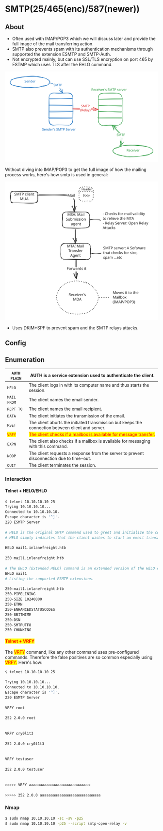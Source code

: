 # SMTP(25/465(enc)/587(newer))

## About

* Often used with IMAP/POP3 which we will discuss later and provide the full image of the mail transferring action.
* SMTP also prevents spam with its authentication mechanisms through supported the extension ESMTP and SMTP-Auth.
* Not encrypted mainly, but can use SSL/TLS encryption on port 465 by ESTMP which uses TLS after the EHLO command.

<img src="../../../.gitbook/assets/file.excalidraw (1) (1).svg" alt="General illustration on how SMTP is used." class="gitbook-drawing">

Without diving into IMAP/POP3 to get the full image of how the mailing process works, here's how smtp is used in general:

<img src="../../../.gitbook/assets/file.excalidraw (2) (1).svg" alt="" class="gitbook-drawing">

* Uses DKIM+SPF to prevent spam and the SMTP relays attacks.

## Config

## Enumeration

| `AUTH PLAIN`                           | AUTH is a service extension used to authenticate the client.                                      |
| -------------------------------------- | ------------------------------------------------------------------------------------------------- |
| `HELO`                                 | The client logs in with its computer name and thus starts the session.                            |
| `MAIL FROM`                            | The client names the email sender.                                                                |
| `RCPT TO`                              | The client names the email recipient.                                                             |
| `DATA`                                 | The client initiates the transmission of the email.                                               |
| `RSET`                                 | The client aborts the initiated transmission but keeps the connection between client and server.  |
| <mark style="color:red;">`VRFY`</mark> | <mark style="color:red;">The client checks if a mailbox is available for message transfer.</mark> |
| `EXPN`                                 | The client also checks if a mailbox is available for messaging with this command.                 |
| `NOOP`                                 | The client requests a response from the server to prevent disconnection due to time-out.          |
| `QUIT`                                 | The client terminates the session.                                                                |

### Interaction

#### Telnet + HELO/EHLO

```bash
$ telnet 10.10.10.10 25
Trying 10.10.10.10...
Connected to 10.10.10.10.
Escape character is '^]'.
220 ESMTP Server 

# HELO is the original SMTP command used to greet and initialize the connection.
# HELO simply indicates that the client wishes to start an email transaction and provides the client's domain name or IP address.

HELO mail1.inlanefreight.htb

250 mail1.inlanefreight.htb

# The EHLO (Extended HELO) command is an extended version of the HELO command.
EHLO mail1
# Listing the supported ESMTP extensions.

250-mail1.inlanefreight.htb
250-PIPELINING
250-SIZE 10240000
250-ETRN
250-ENHANCEDSTATUSCODES
250-8BITMIME
250-DSN
250-SMTPUTF8
250 CHUNKING
```

#### <mark style="color:red;">Telnet + VRFY</mark>

The <mark style="color:red;">VRFY</mark> command, like any other command uses pre-configured commands. Therefore the false positives are so common especially using <mark style="color:red;">VRFY.</mark> Here's how:

```bash
$ telnet 10.10.10.10 25

Trying 10.10.10.10...
Connected to 10.10.10.10.
Escape character is '^]'.
220 ESMTP Server 

VRFY root

252 2.0.0 root


VRFY cry0l1t3

252 2.0.0 cry0l1t3


VRFY testuser

252 2.0.0 testuser


>>>>> VRFY aaaaaaaaaaaaaaaaaaaaaaaaaaaa

>>>>> 252 2.0.0 aaaaaaaaaaaaaaaaaaaaaaaaaaaa
```

### Nmap

```bash
$ sudo nmap 10.10.10.10 -sC -sV -p25
$ sudo nmap 10.10.10.10 -p25 --script smtp-open-relay -v
```
